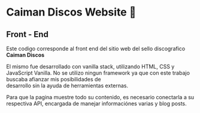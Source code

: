# Caiman Discos Website 🐊
## Front - End
Este codigo corresponde al front end del sitio web del sello discografico **Caiman Discos**

El mismo fue desarrollado con vanilla stack, utilizando HTML, CSS y JavaScript Vanilla.
No se utilizo ningun framework ya que con este trabajo buscaba afianzar mis posibilidades de  
desarrollo sin la ayuda de herramientas externas.

Para que la pagina muestre todo su contenido, es necesario conectarla a su respectiva API, encargada de manejar informaciónes varias y blog posts.  
